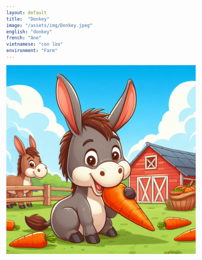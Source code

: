 ```yaml
---
layout: default
title:  "Donkey"
image: "/assets/img/Donkey.jpeg"
english: "donkey"
french: "âne"
vietnamese: "con lừa"
environment: "Farm"
---
```


![Donkey](/assets/img/Donkey.jpeg)